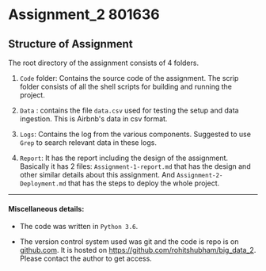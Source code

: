 # Assignment_2  801636

## Structure of Assignment

The root directory of the assignment consists of 4 folders.

1. `Code` folder: Contains the source code of the assignment. The scrip folder consists of all the shell scripts for building and running the project.

2. `Data` : contains the file `data.csv` used for testing the setup and data ingestion. This is Airbnb's data in csv format.

3. `Logs`: Contains the log from the various components. Suggested to use `Grep` to search relevant data in these logs.

4. `Report`: It has the report including the design of the assignment. Basically it has 2 files: `Assignment-1-report.md` that has the design and other similar details about this assignment. And `Assignment-2-Deployment.md` that has the steps to deploy the whole project.

---

#### Miscellaneous details:

* The code was written in `Python 3.6`.

* The version control system used was git and the code is repo is on [github.com](github.com). It is hosted on https://github.com/rohitshubham/big_data_2. Please contact the author to get access.    
 
